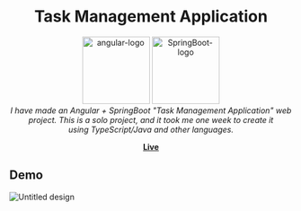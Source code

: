 <h1 align="center">Task Management Application</h1>

<p align="center">
<!--   <img src="![image](https://github.com/Nafisa1117/Task-Management-Application/assets/103953608/29079b1c-0afb-4a4a-a73d-cd9ebf020952))" alt="angular-logo" width="120px" height="120px"/> -->
<!--   <img src="![image](https://github.com/Nafisa1117/Task-Management-Application/assets/103953608/900e93fc-495e-4a58-989c-282a4411917a)" alt="SpringBoot-logo" width="120px" height="120px" /> -->
<!--    <img src="https://raw.githubusercontent.com/devicons/devicon/master/icons/bootstrap/bootstrap-plain-wordmark.svg" alt="bootstrap" width="120" height="120"/> </a> -->
   
   <img src="https://cdn.jsdelivr.net/gh/devicons/devicon/icons/angularjs/angularjs-original.svg" alt="angular-logo" width="120px" height="120px" />
   <img src="https://cdn.jsdelivr.net/gh/devicons/devicon/icons/spring/spring-original.svg" alt="SpringBoot-logo" width="120px" height="120px" />        
  <br>
  <em>I have made an Angular + SpringBoot "Task Management Application" web project. This is a solo project, and it took me one week to create it
    <br> using TypeScript/Java and other languages.</em>
  <br>
</p>

<p align="center">
  <a href="https://drive.google.com/file/d/13OzDL8m4RI8xlfr5_aqNJZlRhWy7u_vL/view?usp=sharing)https://drive.google.com/file/d/13OzDL8m4RI8xlfr5_aqNJZlRhWy7u_vL/view?usp=sharing"><strong>Live</strong></a>
  <br>
</p>

## Demo
![Untitled design](https://github.com/Nafisa1117/Task-Management-Application/assets/103953608/dd2bcd45-7a69-45a0-b408-347a8b3c2b36)
